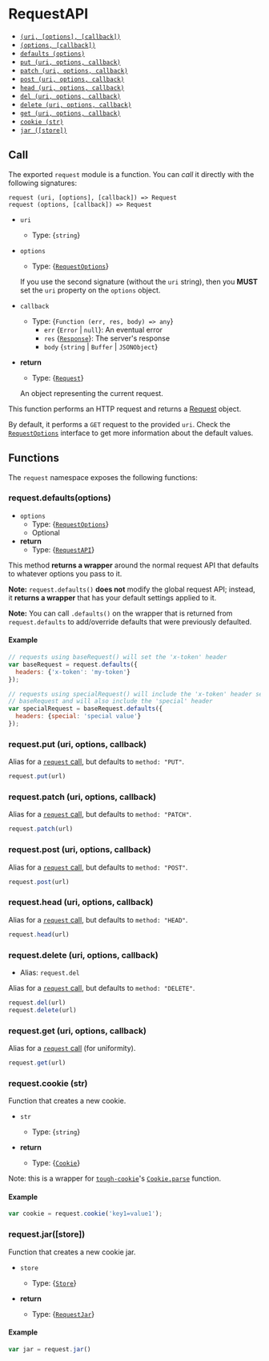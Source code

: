 # RequestAPI

- [`(uri, [options], [callback])`](#call)
- [`(options, [callback])`](#call)
- [`defaults (options)`](#requestdefaultsoptions)
- [`put (uri, options, callback)`](#requestput-uri-options-callback)
- [`patch (uri, options, callback)`](#requestpatch-uri-options-callback)
- [`post (uri, options, callback)`](#requestpost-uri-options-callback)
- [`head (uri, options, callback)`](#requesthead-uri-options-callback)
- [`del (uri, options, callback)`](#requestdelete-uri-options-callback)
- [`delete (uri, options, callback)`](#requestdelete-uri-options-callback)
- [`get (uri, options, callback)`](#requestget-uri-options-callback)
- [`cookie (str)`](#requestcookie-str)
- [`jar ([store])`](#requestjar)

## Call

The exported `request` module is a function. You can *call* it directly with the following
signatures:


```
request (uri, [options], [callback]) => Request
request (options, [callback]) => Request
```

- `uri`
  - Type: {`string`}

- `options`
  - Type: {[`RequestOptions`](./interfaces/request-options.md)}
  
  If you use the second signature (without the `uri` string), then you **MUST** set the `uri` property on the
  `options` object.

- `callback`
  - Type: {`Function (err, res, body) => any`}
    - `err` {`Error` | `null`}: An eventual error
    - `res` {[`Response`](./classes/response.md)}: The server's response
    - `body` {`string` | `Buffer` | `JSONObject`}

- **return**
  - Type: {[`Request`](./classes/request.md)}
  
  An object representing the current request.


This function performs an HTTP request and returns a [Request](./classes/request.md) object.

By default, it performs a `GET` request to the provided `uri`. Check the
[`RequestOptions`](./interfaces/request-options.md) interface to get more information about the default
values.

## Functions

The `request` namespace exposes the following functions:

### request.defaults(options)

- `options`
  - Type: {[`RequestOptions`](./interfaces/request-options.md)}
  - Optional
- **return**
  - Type: {[`RequestAPI`](#requestapi)}

This method **returns a wrapper** around the normal request API that defaults
to whatever options you pass to it.

**Note:** `request.defaults()` **does not** modify the global request API;
instead, it **returns a wrapper** that has your default settings applied to it.

**Note:** You can call `.defaults()` on the wrapper that is returned from
`request.defaults` to add/override defaults that were previously defaulted.

#### Example
```js
// requests using baseRequest() will set the 'x-token' header
var baseRequest = request.defaults({
  headers: {'x-token': 'my-token'}
});

// requests using specialRequest() will include the 'x-token' header set in
// baseRequest and will also include the 'special' header
var specialRequest = baseRequest.defaults({
  headers: {special: 'special value'}
});
```

### request.put (uri, options, callback)

Alias for a [`request` call](#call), but defaults to `method: "PUT"`.

```js
request.put(url)
```

### request.patch (uri, options, callback)

Alias for a [`request` call](#call), but defaults to `method: "PATCH"`.

```js
request.patch(url)
```

### request.post (uri, options, callback)

Alias for a [`request` call](#call), but defaults to `method: "POST"`.

```js
request.post(url)
```

### request.head (uri, options, callback)

Alias for a [`request` call](#call), but defaults to `method: "HEAD"`.

```js
request.head(url)
```

### request.delete (uri, options, callback)

- Alias: `request.del`

Alias for a [`request` call](#call), but defaults to `method: "DELETE"`.

```js
request.del(url)
request.delete(url)
```

### request.get (uri, options, callback)

Alias for a [`request` call](#call) (for uniformity).

```js
request.get(url)
```

### request.cookie (str)

Function that creates a new cookie.

- `str`
  - Type: {`string`}

- **return**
  - Type: {[`Cookie`][tough-cookie-cookie]}

Note: this is a wrapper for [`tough-cookie`][tough-cookie]'s [`Cookie.parse`][tough-cookie-cookie-parse] function.


#### Example

```js
var cookie = request.cookie('key1=value1');
```

### request.jar([store])

Function that creates a new cookie jar.

- `store`
  - Type: {[`Store`][tough-cookie-store]}

- **return**
  - Type: {[`RequestJar`](./classes/request-jar.md)}

#### Example

```js
var jar = request.jar()
```

[tough-cookie]: https://github.com/SalesforceEng/tough-cookie
[tough-cookie-cookie]: https://github.com/SalesforceEng/tough-cookie#cookie
[tough-cookie-cookie-parse]: https://github.com/SalesforceEng/tough-cookie#cookieparsecookiestring-options
[tough-cookie-store]: https://github.com/SalesforceEng/tough-cookie#store
